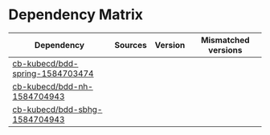# Dependency Matrix

Dependency | Sources | Version | Mismatched versions
---------- | ------- | ------- | -------------------
[cb-kubecd/bdd-spring-1584703474](https://github.com/cb-kubecd/bdd-spring-1584703474.git) |  | []() | 
[cb-kubecd/bdd-nh-1584704943](https://github.com/cb-kubecd/bdd-nh-1584704943.git) |  | []() | 
[cb-kubecd/bdd-sbhg-1584704943](https://github.com/cb-kubecd/bdd-sbhg-1584704943.git) |  | []() | 
